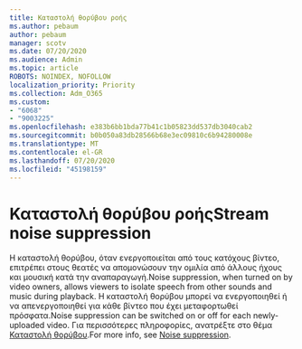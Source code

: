 ```yaml
---
title: Καταστολή θορύβου ροής
ms.author: pebaum
author: pebaum
manager: scotv
ms.date: 07/20/2020
ms.audience: Admin
ms.topic: article
ROBOTS: NOINDEX, NOFOLLOW
localization_priority: Priority
ms.collection: Adm_O365
ms.custom:
- "6068"
- "9003225"
ms.openlocfilehash: e383b6bb1bda77b41c1b05823dd537db3040cab2
ms.sourcegitcommit: b0b050a83db28566b68e3ec09810c6b94280008e
ms.translationtype: MT
ms.contentlocale: el-GR
ms.lasthandoff: 07/20/2020
ms.locfileid: "45198159"
---
```

# <a name="stream-noise-suppression"></a><span data-ttu-id="09b51-102">Καταστολή θορύβου ροής</span><span class="sxs-lookup"><span data-stu-id="09b51-102">Stream noise suppression</span></span>

<span data-ttu-id="09b51-103">Η καταστολή θορύβου, όταν ενεργοποιείται από τους κατόχους βίντεο, επιτρέπει στους θεατές να απομονώσουν την ομιλία από άλλους ήχους και μουσική κατά την αναπαραγωγή.</span><span class="sxs-lookup"><span data-stu-id="09b51-103">Noise suppression, when turned on by video owners, allows viewers to isolate speech from other sounds and music during playback.</span></span> <span data-ttu-id="09b51-104">Η καταστολή θορύβου μπορεί να ενεργοποιηθεί ή να απενεργοποιηθεί για κάθε βίντεο που έχει μεταφορτωθεί πρόσφατα.</span><span class="sxs-lookup"><span data-stu-id="09b51-104">Noise suppression can be switched on or off for each newly-uploaded video.</span></span> <span data-ttu-id="09b51-105">Για περισσότερες πληροφορίες, ανατρέξτε στο θέμα [Καταστολή θορύβου](https://docs.microsoft.com/stream/noise-suppression).</span><span class="sxs-lookup"><span data-stu-id="09b51-105">For more info, see [Noise suppression](https://docs.microsoft.com/stream/noise-suppression).</span></span>